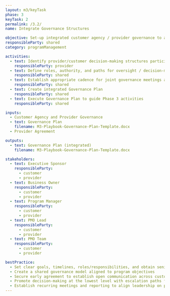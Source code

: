 ```yaml
---
layout: m3/keyTask
phase: 3
keyTask: 2
permalink: /3.2/
name: Integrate Governance Structures

objective: Set-up integrated customer agency / provider governance to agree on ownership and decision making authority.
responsibleParty: shared
category: programManagement

activities:
  - text: Identify provider/customer decision-making structures participating in implementation
    responsibleParty: provider
  - text: Define roles, authority, and paths for oversight / decision-making / risk escalation
    responsibleParty: shared
  - text: Establish appropriate cadence for joint governance meetings and status reporting
    responsibleParty: shared
  - text: Create integrated Governance Plan
    responsibleParty: shared
  - text: Execute Governance Plan to guide Phase 3 activities
    responsibleParty: shared

inputs:
  - Customer Agency and Provider Governance
  - text: Governance Plan
    filename: M3-Playbook-Governance-Plan-Template.docx
  - Provider Agreement

outputs:
  - text: Governance Plan (integrated)
    filename: M3-Playbook-Governance-Plan-Template.docx

stakeholders:
  - text: Executive Sponsor
    responsibleParty:
      - customer
      - provider
  - text: Business Owner
    responsibleParty:
      - customer
      - provider
  - text: Program Manager
    responsibleParty:
      - customer
      - provider
  - text: PMO Lead
    responsibleParty:
      - customer
      - provider
  - text: PMO Team
    responsibleParty:
      - customer
      - provider

bestPractice:
  - Set clear goals, timelines, roles/responsibilities, and obtain senior-level buy-in for implementation 
  - Create a shared governance model aligned to program objectives
  - Secure early agreement to establish open communication across customer agency and provider
  - Promote decision-making at the lowest level with escalation paths for important / contentious issues
  - Establish recurring meetings and reporting to align leadership on priorities and progress
---
```

